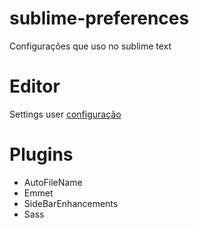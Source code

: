 sublime-preferences
===================

Configurações que uso no sublime text

<h1>Editor</h1>

Settings user <a target="_blank" href="https://github.com/viniciusmagalhaes/sublime-preferences/blob/master/Preferences.sublime-settings">configuração</a>

<h1>Plugins</h1>

- AutoFileName
- Emmet
- Side​Bar​Enhancements
- Sass